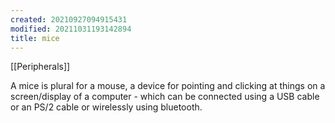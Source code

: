 ```yaml
---
created: 20210927094915431
modified: 20211031193142894
title: mice
---
```


[[Peripherals]]

A mice is plural for a mouse, a device for pointing and clicking at things on a screen/display of a computer - which can be connected using a USB cable or an PS/2 cable or wirelessly using bluetooth.
